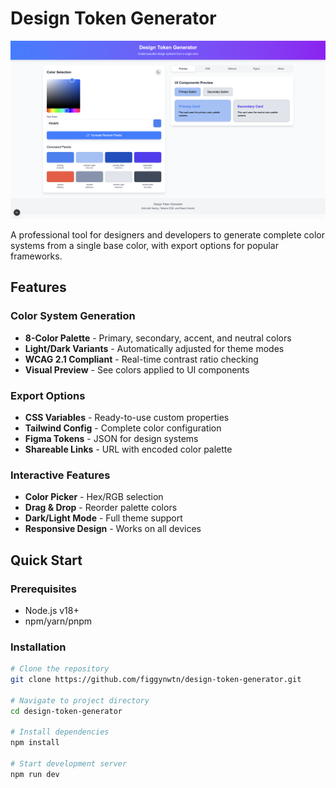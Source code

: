 # Design Token Generator

![Project Screenshot](./public/project.png)

A professional tool for designers and developers to generate complete color systems from a single base color, with export options for popular frameworks.

## Features

### Color System Generation
- **8-Color Palette** - Primary, secondary, accent, and neutral colors
- **Light/Dark Variants** - Automatically adjusted for theme modes
- **WCAG 2.1 Compliant** - Real-time contrast ratio checking
- **Visual Preview** - See colors applied to UI components

### Export Options
- **CSS Variables** - Ready-to-use custom properties
- **Tailwind Config** - Complete color configuration
- **Figma Tokens** - JSON for design systems
- **Shareable Links** - URL with encoded color palette

### Interactive Features
- **Color Picker** - Hex/RGB selection
- **Drag & Drop** - Reorder palette colors
- **Dark/Light Mode** - Full theme support
- **Responsive Design** - Works on all devices

## Quick Start

### Prerequisites
- Node.js v18+
- npm/yarn/pnpm

### Installation
```bash
# Clone the repository
git clone https://github.com/figgynwtn/design-token-generator.git

# Navigate to project directory
cd design-token-generator

# Install dependencies
npm install

# Start development server
npm run dev